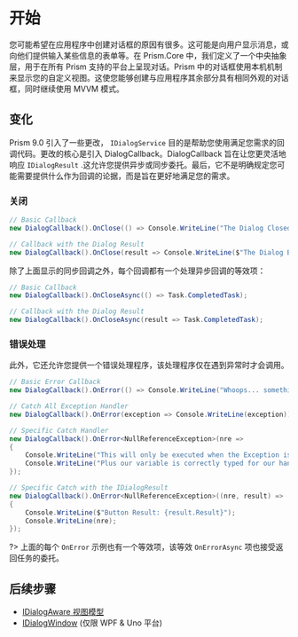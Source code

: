 # 开始

您可能希望在应用程序中创建对话框的原因有很多。这可能是向用户显示消息，或向他们提供输入某些信息的表单等。在 Prism.Core 中，我们定义了一个中央抽象层，用于在所有 Prism 支持的平台上呈现对话。Prism 中的对话框使用本机机制来显示您的自定义视图。这使您能够创建与应用程序其余部分具有相同外观的对话框，同时继续使用 MVVM 模式。

## 变化

Prism 9.0 引入了一些更改， `IDialogService` 目的是帮助您使用满足您需求的回调代码。更改的核心是引入 DialogCallback。DialogCallback 旨在让您更灵活地响应 `IDialogResult` .这允许您提供异步或同步委托。最后，它不是明确规定您可能需要提供什么作为回调的论据，而是旨在更好地满足您的需求。

### 关闭

```cs
// Basic Callback
new DialogCallback().OnClose(() => Console.WriteLine("The Dialog Closed"));

// Callback with the Dialog Result
new DialogCallback().OnClose(result => Console.WriteLine($"The Dialog Button Result is: {result.Result}"));
```

除了上面显示的同步回调之外，每个回调都有一个处理异步回调的等效项：

```cs
// Basic Callback
new DialogCallback().OnCloseAsync(() => Task.CompletedTask);

// Callback with the Dialog Result
new DialogCallback().OnCloseAsync(result => Task.CompletedTask);
```

### 错误处理

此外，它还允许您提供一个错误处理程序，该处理程序仅在遇到异常时才会调用。

```cs
// Basic Error Callback
new DialogCallback().OnError(() => Console.WriteLine("Whoops... something bad happened!"));

// Catch All Exception Handler
new DialogCallback().OnError(exception => Console.WriteLine(exception));

// Specific Catch Handler
new DialogCallback().OnError<NullReferenceException>(nre =>
{
    Console.WriteLine("This will only be executed when the Exception is a NullReferenceException.");
    Console.WriteLine("Plus our variable is correctly typed for our handler to work with!");
});

// Specific Catch with the IDialogResult
new DialogCallback().OnError<NullReferenceException>((nre, result) =>
{
    Console.WriteLine($"Button Result: {result.Result}");
    Console.WriteLine(nre);
});
```

?> 上面的每个 `OnError` 示例也有一个等效项，该等效 `OnErrorAsync` 项也接受返回任务的委托。

## 后续步骤

- [IDialogAware 视图模型](xref:Dialogs.IDialogAware)
- [IDialogWindow](xref:Dialogs.DialogWindow) (仅限 WPF & Uno 平台)
